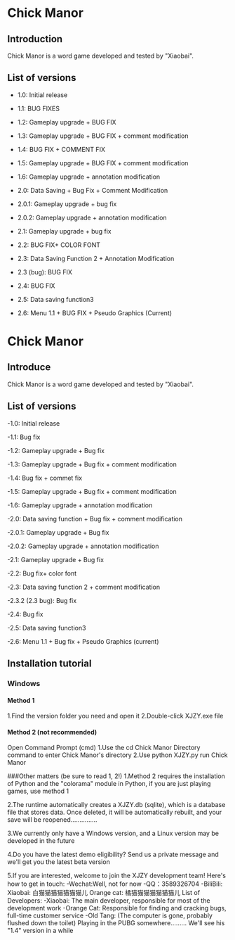 # Chick Manor 

## Introduction

Chick Manor is a word game developed and tested by "Xiaobai".

## List of versions

- 1.0: Initial release
- 1.1: BUG FIXES
- 1.2: Gameplay upgrade + BUG FIX
- 1.3: Gameplay upgrade + BUG FIX + comment modification
- 1.4: BUG FIX + COMMENT FIX
- 1.5: Gameplay upgrade + BUG FIX + comment modification
- 1.6: Gameplay upgrade + annotation modification

- 2.0: Data Saving + Bug Fix + Comment Modification
- 2.0.1: Gameplay upgrade + bug fix
- 2.0.2: Gameplay upgrade + annotation modification
- 2.1: Gameplay upgrade + bug fix
- 2.2: BUG FIX+ COLOR FONT
- 2.3: Data Saving Function 2 + Annotation Modification
- 2.3 (bug): BUG FIX
- 2.4: BUG FIX
- 2.5: Data saving function3
- 2.6: Menu 1.1 + BUG FIX + Pseudo Graphics (Current)

# Chick Manor

## Introduce

Chick Manor is a word game developed and tested by "Xiaobai".

## List of versions
-1.0: Initial release

-1.1: Bug fix

-1.2: Gameplay upgrade + Bug fix

-1.3: Gameplay upgrade + Bug fix + comment modification

-1.4: Bug fix + commet fix

-1.5: Gameplay upgrade + Bug fix + comment modification

-1.6: Gameplay upgrade + annotation modification

-2.0: Data saving function + Bug fix + comment modification

-2.0.1: Gameplay upgrade + Bug fix

-2.0.2: Gameplay upgrade + annotation modification

-2.1: Gameplay upgrade + Bug fix

-2.2: Bug fix+ color font

-2.3: Data saving function 2 + comment modification

-2.3.2 (2.3 bug): Bug fix

-2.4: Bug fix

-2.5: Data saving function3

-2.6: Menu 1.1 + Bug fix + Pseudo Graphics (current)

## Installation tutorial

### Windows

#### Method 1

1.Find the version folder you need and open it
2.Double-click XJZY.exe file

#### Method 2 (not recommended)

Open Command Prompt (cmd)
1.Use the cd Chick Manor Directory command to enter Chick Manor's directory
2.Use python XJZY.py run Chick Manor

###Other matters (be sure to read 1, 2!) 
1.Method 2 requires the installation of Python and the "colorama" module in Python, if you are just playing games, use method 1

2.The runtime automatically creates a XJZY.db (sqlite), which is a database file that stores data. Once deleted, it will be automatically rebuilt, and your save will be reopened...............

3.We currently only have a Windows version, and a Linux version may be developed in the future

4.Do you have the latest demo eligibility? Send us a private message and we'll get you the latest beta version

5.If you are interested, welcome to join the XJZY development team! Here's how to get in touch:
-Wechat:Well, not for now
-QQ：3589326704
-BiliBili: Xiaobai: 白猫猫猫猫猫猫猫儿 Orange cat: 橘猫猫猫猫猫猫猫儿
List of Developers:
-Xiaobai: The main developer, responsible for most of the development work
-Orange Cat: Responsible for finding and cracking bugs, full-time customer service
-Old Tang: (The computer is gone, probably flushed down the toilet) Playing in the PUBG somewhere......... We'll see his "1.4" version in a while